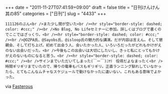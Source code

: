 +++
date = "2011-11-27T07:41:59+09:00"
draft = false
title = "日刊けんけん 其の85"
categories = ["日刊"]
slug = "4433"
+++


    111126のぶん<br />また少し間が空いた<br /><hr style="border-style: dashed; color: #ccc;" /><br />No Blog, No Lifeセミナーに参加。詳しくはブログで書くのでここではざっくり。<br /><hr style="border-style: dashed; color: #ccc;" /><br />@OZPA氏、@Sayobs氏、@isloop氏の魅力的な講演。だが内容は言えん。そして懇親会、そして打ち上げ。初めて出会う人、会いたかった人、いろいろだったがどれもかけがえのない出会いだった。<br />今後もこの出会いは大切にしたいし、きっと私にとってもかけがえのないものになると思う。<br /><hr style="border-style: dashed; color: #ccc;" /><br />サインまでいただいてしまった(￣ー￣)ﾆﾔﾘ　役得だよなまったく<br />時間ギリギリまでいたので、帰りの電車もバスもギリギリ。正直ランニング馴れしていなかったら、とてもこんなムチャなスケジュールで動けなかったに違いない。これもある意味でよかった。

<div class="posterous_quote_citation">via <a href="http://www.lastday.jp/2011/02/28/fasterous">Fasterous</a></div>
  
